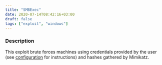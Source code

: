 ```yaml
---
title: "SMBExec"
date: 2020-07-14T08:42:16+03:00
draft: false
tags: ["exploit", "windows"]
---
```

### Description

This exploit brute forces machines using credentials provided by the user (see [configuration](../usage/configuration) for instructions) and hashes gathered by Mimikatz.
